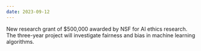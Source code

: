 ```yaml
---
date: 2023-09-12
---
```


New research grant of $500,000 awarded by NSF for AI ethics research. The three-year project will investigate fairness and bias in machine learning algorithms.
